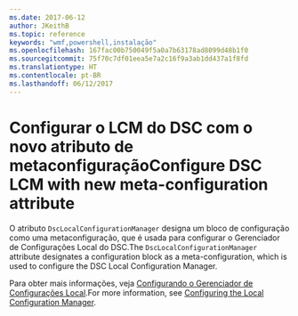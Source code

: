```yaml
---
ms.date: 2017-06-12
author: JKeithB
ms.topic: reference
keywords: "wmf,powershell,instalação"
ms.openlocfilehash: 167fac00b750049f5a0a7b63178ad8099d48b1f0
ms.sourcegitcommit: 75f70c7df01eea5e7a2c16f9a3ab1dd437a1f8fd
ms.translationtype: HT
ms.contentlocale: pt-BR
ms.lasthandoff: 06/12/2017
---
```

# <a name="configure-dsc-lcm-with-new-meta-configuration-attribute"></a><span data-ttu-id="23e28-102">Configurar o LCM do DSC com o novo atributo de metaconfiguração</span><span class="sxs-lookup"><span data-stu-id="23e28-102">Configure DSC LCM with new meta-configuration attribute</span></span>

<span data-ttu-id="23e28-103">O atributo `DscLocalConfigurationManager` designa um bloco de configuração como uma metaconfiguração, que é usada para configurar o Gerenciador de Configurações Local do DSC.</span><span class="sxs-lookup"><span data-stu-id="23e28-103">The `DscLocalConfigurationManager` attribute designates a configuration block as a meta-configuration, which is used to configure the DSC Local Configuration Manager.</span></span> 

<span data-ttu-id="23e28-104">Para obter mais informações, veja [Configurando o Gerenciador de Configurações Local](https://msdn.microsoft.com/powershell/dsc/metaconfig).</span><span class="sxs-lookup"><span data-stu-id="23e28-104">For more information, see [Configuring the Local Configuration Manager](https://msdn.microsoft.com/powershell/dsc/metaconfig).</span></span>

